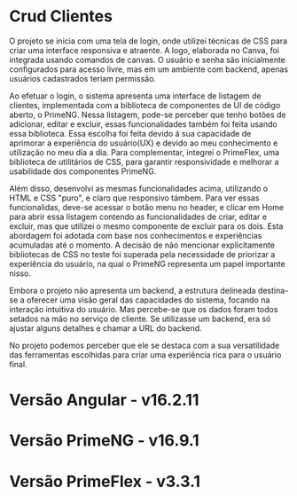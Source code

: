 # Crud Clientes

O projeto se inicia com uma tela de login, onde utilizei técnicas de CSS para criar uma interface responsiva e atraente. A logo, elaborada no Canva, foi integrada usando comandos de canvas. O usuário e senha são inicialmente configurados para acesso livre, mas em um ambiente com backend, apenas usuários cadastrados teriam permissão.

Ao efetuar o login, o sistema apresenta uma interface de listagem de clientes, implementada com a biblioteca de componentes de UI de código aberto, o PrimeNG. Nessa listagem, pode-se perceber que tenho botões de adicionar, editar e excluir, essas funcionalidades também foi feita usando essa biblioteca. Essa escolha foi feita devido á sua capacidade de aprimorar a experiência do usuário(UX) e devido ao meu conhecimento e utilização no meu dia a dia. Para complementar, integrei o PrimeFlex, uma biblioteca de utilitários de CSS, para garantir responsividade e melhorar a usabilidade dos componentes PrimeNG.

Além disso, desenvolvi as mesmas funcionalidades acima, utilizando o HTML e CSS "puro", e claro que responsivo támbem. Para ver essas funcionalidas, deve-se acessar o botão menu no header, e clicar em Home para abrir essa listagem contendo as funcionalidades de criar, editar e excluir, mas que utilizei o mesmo componente de excluir para os dois. Esta abordagem foi adotada com base nos conhecimentos e experiências acumuladas até o momento. A decisão de não mencionar explicitamente bibliotecas de CSS no teste foi superada pela necessidade de priorizar a experiência do usuário, na qual o PrimeNG representa um papel importante nisso.

Embora o projeto não apresenta um backend, a estrutura delineada destina-se a oferecer uma visão geral das capacidades do sistema, focando na interação intuitiva do usuário. Mas percebe-se que os dados foram todos setados na mão no serviço de cliente. Se utilizasse um backend, era só ajustar alguns detalhes e chamar a URL do backend.

No projeto podemos perceber que ele se destaca com a sua versatilidade das ferramentas escolhidas para criar uma experiência rica para o usuário final.

# Versão Angular - v16.2.11
# Versão PrimeNG - v16.9.1
# Versão PrimeFlex - v3.3.1

